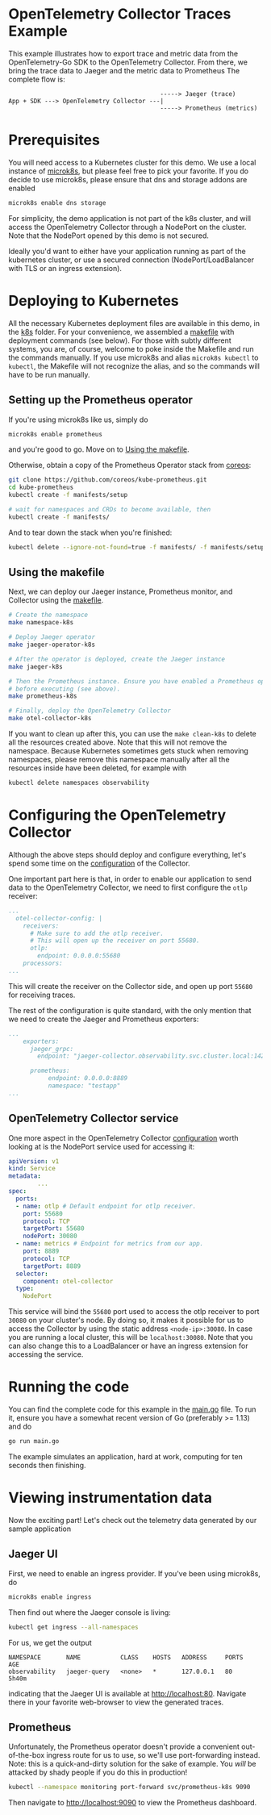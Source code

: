 # OpenTelemetry Collector Traces Example

This example illustrates how to export trace and metric data from the
OpenTelemetry-Go SDK to the OpenTelemetry Collector. From there, we bring the
trace data to Jaeger and the metric data to Prometheus
The complete flow is:

```
                                          -----> Jaeger (trace)
App + SDK ---> OpenTelemetry Collector ---|
                                          -----> Prometheus (metrics)
```

# Prerequisites
You will need access to a Kubernetes cluster for this demo. We use a local
instance of [microk8s](https://microk8s.io/), but please feel free to pick
your favorite. If you do decide to use microk8s, please ensure that dns
and storage addons are enabled

```bash
microk8s enable dns storage
```

For simplicity, the demo application is not part of the k8s cluster, and will
access the OpenTelemetry Collector through a NodePort on the cluster. Note that
the NodePort opened by this demo is not secured.

Ideally you'd want to either have your application running as part of the
kubernetes cluster, or use a secured connection (NodePort/LoadBalancer with TLS
or an ingress extension).

# Deploying to Kubernetes
All the necessary Kubernetes deployment files are available in this demo, in the
[k8s](./k8s) folder. For your convenience, we assembled a [makefile](./Makefile)
with deployment commands (see below). For those with subtly different systems,
you are, of course, welcome to poke inside the Makefile and run the commands
manually. If you use microk8s and alias `microk8s kubectl` to `kubectl`, the
Makefile will not recognize the alias, and so the commands will have to be run
manually.

## Setting up the Prometheus operator
If you're using microk8s like us, simply do
```bash
microk8s enable prometheus
```
and you're good to go. Move on to [Using the makefile](#using-the-makefile).

Otherwise, obtain a copy of the Prometheus Operator stack from
[coreos](https://github.com/coreos/kube-prometheus):
```bash
git clone https://github.com/coreos/kube-prometheus.git
cd kube-prometheus
kubectl create -f manifests/setup

# wait for namespaces and CRDs to become available, then
kubectl create -f manifests/
```

And to tear down the stack when you're finished:
```bash
kubectl delete --ignore-not-found=true -f manifests/ -f manifests/setup
```

## Using the makefile
Next, we can deploy our Jaeger instance, Prometheus monitor, and Collector
using the [makefile](./Makefile).

```bash
# Create the namespace
make namespace-k8s

# Deploy Jaeger operator
make jaeger-operator-k8s

# After the operator is deployed, create the Jaeger instance
make jaeger-k8s

# Then the Prometheus instance. Ensure you have enabled a Prometheus operator
# before executing (see above).
make prometheus-k8s

# Finally, deploy the OpenTelemetry Collector
make otel-collector-k8s
```

If you want to clean up after this, you can use the `make clean-k8s` to delete
all the resources created above. Note that this will not remove the namespace.
Because Kubernetes sometimes gets stuck when removing namespaces, please remove
this namespace manually after all the resources inside have been deleted,
for example with

```bash
kubectl delete namespaces observability
```

# Configuring the OpenTelemetry Collector
Although the above steps should deploy and configure everything, let's spend
some time on the [configuration](./k8s/otel-collector.yaml) of the Collector.

One important part here is that, in order to enable our application to send data
to the OpenTelemetry Collector, we need to first configure the `otlp` receiver:

```yml
...
  otel-collector-config: |
    receivers:
      # Make sure to add the otlp receiver.
      # This will open up the receiver on port 55680.
      otlp:
        endpoint: 0.0.0.0:55680
    processors:
...
```

This will create the receiver on the Collector side, and open up port `55680`
for receiving traces.

The rest of the configuration is quite standard, with the only mention that we
need to create the Jaeger and Prometheus exporters:

```yml
...
    exporters:
      jaeger_grpc:
        endpoint: "jaeger-collector.observability.svc.cluster.local:14250"

      prometheus:
           endpoint: 0.0.0.0:8889
           namespace: "testapp"
...
```

## OpenTelemetry Collector service

One more aspect in the OpenTelemetry Collector [configuration](./k8s/otel-collector.yaml) worth looking at is the NodePort service used for accessing it:
```yaml
apiVersion: v1
kind: Service
metadata:
        ...
spec:
  ports:
  - name: otlp # Default endpoint for otlp receiver.
    port: 55680
    protocol: TCP
    targetPort: 55680
    nodePort: 30080
  - name: metrics # Endpoint for metrics from our app.
    port: 8889
    protocol: TCP
    targetPort: 8889
  selector:
    component: otel-collector
  type:
    NodePort
```

This service will bind the `55680` port used to access the otlp receiver to port `30080` on your cluster's node. By doing so, it makes it possible for us to access the Collector by using the static address `<node-ip>:30080`. In case you are running a local cluster, this will be `localhost:30080`. Note that you can also change this to a LoadBalancer or have an ingress extension for accessing the service.


# Running the code
You can find the complete code for this example in the [main.go](./main.go)
file. To run it, ensure you have a somewhat recent version of Go (preferably >=
1.13) and do

```bash
go run main.go
```

The example simulates an application, hard at work, computing for ten seconds
then finishing.

# Viewing instrumentation data
Now the exciting part! Let's check out the telemetry data generated by our
sample application

## Jaeger UI
First, we need to enable an ingress provider. If you've been using microk8s,
do

```bash
microk8s enable ingress
```

Then find out where the Jaeger console is living:
```bash
kubectl get ingress --all-namespaces
```

For us, we get the output
```
NAMESPACE       NAME           CLASS    HOSTS   ADDRESS     PORTS   AGE
observability   jaeger-query   <none>   *       127.0.0.1   80      5h40m
```
indicating that the Jaeger UI is available at
[http://localhost:80](http://localhost:80). Navigate there in your favorite
web-browser to view the generated traces.

## Prometheus
Unfortunately, the Prometheus operator doesn't provide a convenient
out-of-the-box ingress route for us to use, so we'll use port-forwarding
instead. Note: this is a quick-and-dirty solution for the sake of example.
You *will* be attacked by shady people if you do this in production!

```bash
kubectl --namespace monitoring port-forward svc/prometheus-k8s 9090
```

Then navigate to [http://localhost:9090](http://localhost:9090) to view
the Prometheus dashboard.
